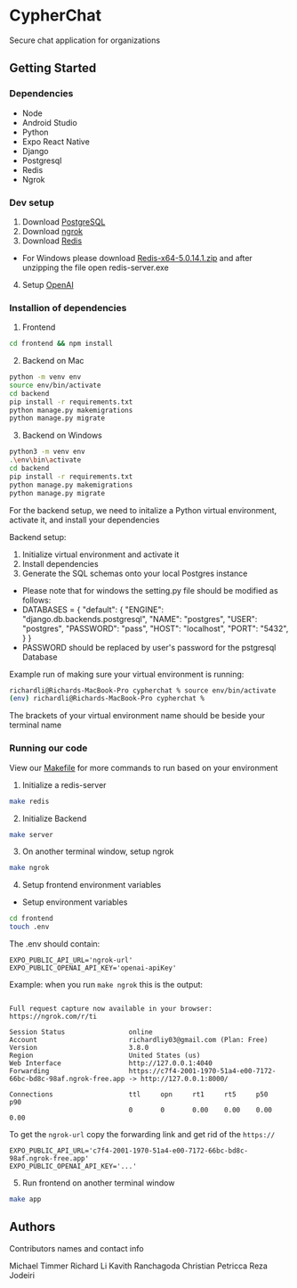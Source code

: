 # CypherChat

Secure chat application for organizations

## Getting Started

### Dependencies

* Node
* Android Studio
* Python 
* Expo React Native
* Django
* Postgresql
* Redis
* Ngrok

### Dev setup
1. Download [PostgreSQL](https://www.postgresql.org/)
2. Download [ngrok](https://ngrok.com/download)
3. Download [Redis](https://redis.io/docs/latest/operate/oss_and_stack/install/install-redis/) 
* For Windows please download [Redis-x64-5.0.14.1.zip](https://github.com/tporadowski/redis/releases) and after unzipping the file open redis-server.exe
4. Setup [OpenAI](https://platform.openai.com/docs/quickstart?context=python)

### Installion of dependencies
1. Frontend
```sh
cd frontend && npm install
```
2. Backend on Mac
```sh
python -m venv env
source env/bin/activate
cd backend
pip install -r requirements.txt
python manage.py makemigrations
python manage.py migrate
```
3. Backend on Windows
```sh
python3 -m venv env
.\env\bin\activate
cd backend
pip install -r requirements.txt
python manage.py makemigrations
python manage.py migrate
```
For the backend setup, we need to initalize a Python virtual environment, activate it, and install your dependencies

Backend setup:
1. Initialize virtual environment and activate it
2. Install dependencies
3. Generate the SQL schemas onto your local Postgres instance
* Please note that for windows the setting.py file should be modified as follows: 
* DATABASES = {
  "default": {
  "ENGINE": "django.db.backends.postgresql",
  "NAME": "postgres",
  "USER": "postgres",
  "PASSWORD": "pass",
  "HOST": "localhost",
  "PORT": "5432",
  }
  }
* PASSWORD should be replaced by user's password for the pstgresql Database

Example run of making sure your virtual environment is running:
```sh
richardli@Richards-MacBook-Pro cypherchat % source env/bin/activate
(env) richardli@Richards-MacBook-Pro cypherchat % 
```
The brackets of your virtual environment name should be beside your terminal name

### Running our code
View our [Makefile](Makefile) for more commands to run based on your environment

1. Initialize a redis-server
```sh
make redis
```

2. Initialize Backend
```sh
make server
```
3. On another terminal window, setup ngrok
```sh
make ngrok
```

4. Setup frontend environment variables
- Setup environment variables
```sh
cd frontend 
touch .env
```
The .env should contain:
```
EXPO_PUBLIC_API_URL='ngrok-url'
EXPO_PUBLIC_OPENAI_API_KEY='openai-apiKey'
```
Example: when you run `make ngrok` this is the output:
```ngrok                                                                                                                          (Ctrl+C to quit)
                                                                                                                                               
Full request capture now available in your browser: https://ngrok.com/r/ti                                                                     
                                                                                                                                               
Session Status                online                                                                                                           
Account                       richardliy03@gmail.com (Plan: Free)                                                                              
Version                       3.8.0                                                                                                            
Region                        United States (us)                                                                                               
Web Interface                 http://127.0.0.1:4040                                                                                            
Forwarding                    https://c7f4-2001-1970-51a4-e00-7172-66bc-bd8c-98af.ngrok-free.app -> http://127.0.0.1:8000/                     
                                                                                                                                               
Connections                   ttl     opn     rt1     rt5     p50     p90                                                                      
                              0       0       0.00    0.00    0.00    0.00 
```
To get the `ngrok-url` copy the forwarding link and get rid of the `https://`
```
EXPO_PUBLIC_API_URL='c7f4-2001-1970-51a4-e00-7172-66bc-bd8c-98af.ngrok-free.app'
EXPO_PUBLIC_OPENAI_API_KEY='...'
```
5. Run frontend on another terminal window
```sh
make app
```

## Authors

Contributors names and contact info

Michael Timmer
Richard Li
Kavith Ranchagoda
Christian Petricca
Reza Jodeiri
